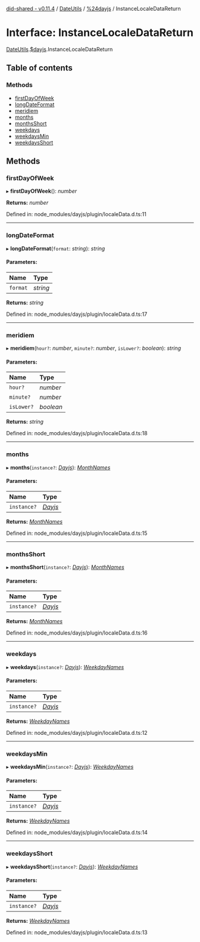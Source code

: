 [did-shared - v0.11.4](../README.md) / [DateUtils](../modules/dateutils.md) / [%24dayjs](../modules/dateutils._dayjs.md) / InstanceLocaleDataReturn

# Interface: InstanceLocaleDataReturn

[DateUtils](../modules/dateutils.md).[$dayjs](../modules/dateutils._dayjs.md).InstanceLocaleDataReturn

## Table of contents

### Methods

- [firstDayOfWeek](dateutils._dayjs.instancelocaledatareturn.md#firstdayofweek)
- [longDateFormat](dateutils._dayjs.instancelocaledatareturn.md#longdateformat)
- [meridiem](dateutils._dayjs.instancelocaledatareturn.md#meridiem)
- [months](dateutils._dayjs.instancelocaledatareturn.md#months)
- [monthsShort](dateutils._dayjs.instancelocaledatareturn.md#monthsshort)
- [weekdays](dateutils._dayjs.instancelocaledatareturn.md#weekdays)
- [weekdaysMin](dateutils._dayjs.instancelocaledatareturn.md#weekdaysmin)
- [weekdaysShort](dateutils._dayjs.instancelocaledatareturn.md#weekdaysshort)

## Methods

### firstDayOfWeek

▸ **firstDayOfWeek**(): *number*

**Returns:** *number*

Defined in: node_modules/dayjs/plugin/localeData.d.ts:11

___

### longDateFormat

▸ **longDateFormat**(`format`: *string*): *string*

#### Parameters:

Name | Type |
:------ | :------ |
`format` | *string* |

**Returns:** *string*

Defined in: node_modules/dayjs/plugin/localeData.d.ts:17

___

### meridiem

▸ **meridiem**(`hour?`: *number*, `minute?`: *number*, `isLower?`: *boolean*): *string*

#### Parameters:

Name | Type |
:------ | :------ |
`hour?` | *number* |
`minute?` | *number* |
`isLower?` | *boolean* |

**Returns:** *string*

Defined in: node_modules/dayjs/plugin/localeData.d.ts:18

___

### months

▸ **months**(`instance?`: [*Dayjs*](../classes/dateutils._dayjs.dayjs.md)): [*MonthNames*](../modules/dateutils._dayjs.md#monthnames)

#### Parameters:

Name | Type |
:------ | :------ |
`instance?` | [*Dayjs*](../classes/dateutils._dayjs.dayjs.md) |

**Returns:** [*MonthNames*](../modules/dateutils._dayjs.md#monthnames)

Defined in: node_modules/dayjs/plugin/localeData.d.ts:15

___

### monthsShort

▸ **monthsShort**(`instance?`: [*Dayjs*](../classes/dateutils._dayjs.dayjs.md)): [*MonthNames*](../modules/dateutils._dayjs.md#monthnames)

#### Parameters:

Name | Type |
:------ | :------ |
`instance?` | [*Dayjs*](../classes/dateutils._dayjs.dayjs.md) |

**Returns:** [*MonthNames*](../modules/dateutils._dayjs.md#monthnames)

Defined in: node_modules/dayjs/plugin/localeData.d.ts:16

___

### weekdays

▸ **weekdays**(`instance?`: [*Dayjs*](../classes/dateutils._dayjs.dayjs.md)): [*WeekdayNames*](../modules/dateutils._dayjs.md#weekdaynames)

#### Parameters:

Name | Type |
:------ | :------ |
`instance?` | [*Dayjs*](../classes/dateutils._dayjs.dayjs.md) |

**Returns:** [*WeekdayNames*](../modules/dateutils._dayjs.md#weekdaynames)

Defined in: node_modules/dayjs/plugin/localeData.d.ts:12

___

### weekdaysMin

▸ **weekdaysMin**(`instance?`: [*Dayjs*](../classes/dateutils._dayjs.dayjs.md)): [*WeekdayNames*](../modules/dateutils._dayjs.md#weekdaynames)

#### Parameters:

Name | Type |
:------ | :------ |
`instance?` | [*Dayjs*](../classes/dateutils._dayjs.dayjs.md) |

**Returns:** [*WeekdayNames*](../modules/dateutils._dayjs.md#weekdaynames)

Defined in: node_modules/dayjs/plugin/localeData.d.ts:14

___

### weekdaysShort

▸ **weekdaysShort**(`instance?`: [*Dayjs*](../classes/dateutils._dayjs.dayjs.md)): [*WeekdayNames*](../modules/dateutils._dayjs.md#weekdaynames)

#### Parameters:

Name | Type |
:------ | :------ |
`instance?` | [*Dayjs*](../classes/dateutils._dayjs.dayjs.md) |

**Returns:** [*WeekdayNames*](../modules/dateutils._dayjs.md#weekdaynames)

Defined in: node_modules/dayjs/plugin/localeData.d.ts:13

